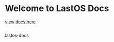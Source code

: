 # Welcome to LastOS Docs

[view docs here](https://pacav69.github.io/lastos-docs/)

![<Lastos logo>](<https://cldup.com/E21ACrr4ZJ.png?raw="true" width="100px"  height="100px">)


lastos-docs
